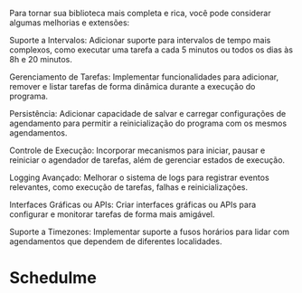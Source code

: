 Para tornar sua biblioteca mais completa e rica, você pode considerar algumas melhorias e extensões:

Suporte a Intervalos: Adicionar suporte para intervalos de tempo mais complexos, como executar uma tarefa a cada 5 minutos ou todos os dias às 8h e 20 minutos.

Gerenciamento de Tarefas: Implementar funcionalidades para adicionar, remover e listar tarefas de forma dinâmica durante a execução do programa.

Persistência: Adicionar capacidade de salvar e carregar configurações de agendamento para permitir a reinicialização do programa com os mesmos agendamentos.

Controle de Execução: Incorporar mecanismos para iniciar, pausar e reiniciar o agendador de tarefas, além de gerenciar estados de execução.

Logging Avançado: Melhorar o sistema de logs para registrar eventos relevantes, como execução de tarefas, falhas e reinicializações.

Interfaces Gráficas ou APIs: Criar interfaces gráficas ou APIs para configurar e monitorar tarefas de forma mais amigável.

Suporte a Timezones: Implementar suporte a fusos horários para lidar com agendamentos que dependem de diferentes localidades.
# Schedulme
